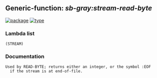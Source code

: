 ## Generic-function: ***sb-gray:stream-read-byte***
[![package](https://img.shields.io/badge/Package-SB--GRAY-5f9ea0.svg?style=social&colorA=999999)](../) [![type](https://img.shields.io/badge/Type-Generic--Function-5f9ea0.svg?style=social&colorA=999999)](../#generic-function) 
### Lambda list
```
(STREAM)
```
### Documentation
```
Used by READ-BYTE; returns either an integer, or the symbol :EOF
  if the stream is at end-of-file.
```
